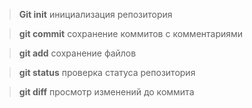 > **Git init** инициализация репозитория

 > **git commit** сохранение коммитов с комментариями

 > **git add** сохранение файлов 

 > **git status** проверка статуса репозитория

 > **git diff** просмотр изменений до коммита